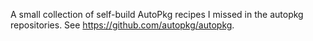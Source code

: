 A small collection of self-build AutoPkg recipes I missed in the autopkg repositories. See https://github.com/autopkg/autopkg.
